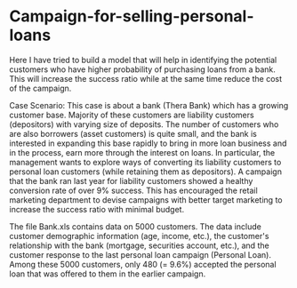 # Campaign-for-selling-personal-loans
Here I have tried to build a model that will help in identifying the potential customers who have higher probability of purchasing loans from a bank. This will increase the success ratio while at the same time reduce the cost of the campaign.

Case Scenario: This case is about a bank (Thera Bank) which has a growing customer base. Majority of these
customers are liability customers (depositors) with varying size of deposits. The number of customers
who are also borrowers (asset customers) is quite small, and the bank is interested in expanding this
base rapidly to bring in more loan business and in the process, earn more through the interest on
loans. In particular, the management wants to explore ways of converting its liability customers to
personal loan customers (while retaining them as depositors). A campaign that the bank ran last year
for liability customers showed a healthy conversion rate of over 9% success. This has encouraged the
retail marketing department to devise campaigns with better target marketing to increase the success
ratio with minimal budget.

The file Bank.xls contains data on 5000 customers. The data include customer demographic
information (age, income, etc.), the customer's relationship with the bank (mortgage, securities
account, etc.), and the customer response to the last personal loan campaign (Personal Loan). Among
these 5000 customers, only 480 (= 9.6%) accepted the personal loan that was offered to them in the
earlier campaign.
